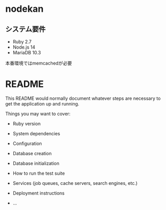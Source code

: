 # nodekan

## システム要件

* Ruby 2.7
* Node.js 14
* MariaDB 10.3

本番環境ではmemcachedが必要

# README

This README would normally document whatever steps are necessary to get the
application up and running.

Things you may want to cover:

* Ruby version

* System dependencies

* Configuration

* Database creation

* Database initialization

* How to run the test suite

* Services (job queues, cache servers, search engines, etc.)

* Deployment instructions

* ...
